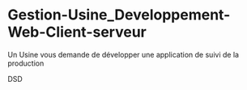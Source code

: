 # Gestion-Usine_Developpement-Web-Client-serveur
Un Usine vous demande de développer une application de suivi de la production

DSD
